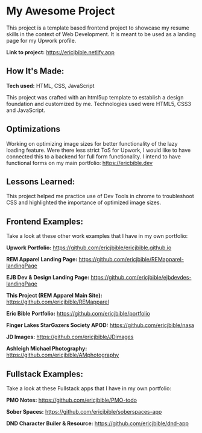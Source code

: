 # My Awesome Project
This project is a template based frontend project to showcase my resume skills in the context of Web Development. It is meant to be used as a landing page for my Upwork profile.

**Link to project:** https://ericjbible.netlify.app

## How It's Made:

**Tech used:** HTML, CSS, JavaScript

This project was crafted with an html5up template to establish a design foundation and customized by me. Technologies used were HTML5, CSS3 and JavaScript.

## Optimizations

Working on optimizing image sizes for better functionality of the lazy loading feature. Were there less strict ToS for Upwork, I would like to have connected this to a backend for full form functionality. I intend to have functional forms on my main portfolio: https://ericbible.dev

## Lessons Learned:

This project helped me practice use of Dev Tools in chrome to troubleshoot CSS and highlighted the importance of optimized image sizes.

## Frontend Examples:
Take a look at these other work examples that I have in my own portfolio:

**Upwork Portfolio:** https://github.com/ericjbible/ericjbible.github.io

**REM Apparel Landing Page:** https://github.com/ericjbible/REMapparel-landingPage

**EJB Dev & Design Landing Page:** https://github.com/ericjbible/ejbdevdes-landingPage

**This Project (REM Apparel Main Site):** https://github.com/ericjbible/REMapparel

**Eric Bible Portfolio:** https://github.com/ericjbible/portfolio

**Finger Lakes StarGazers Society APOD:** https://github.com/ericjbible/nasa

**JD Images:** https://github.com/ericjbible/JDimages

**Ashleigh Michael Photography:** https://github.com/ericjbible/AMphotography

## Fullstack Examples:
Take a look at these Fullstack apps that I have in my own portfolio:

**PMO Notes:** https://github.com/ericjbible/PMO-todo

**Sober Spaces:** https://github.com/ericjbible/soberspaces-app

**DND Character Builer & Resource:** https://github.com/ericjbible/dnd-app
